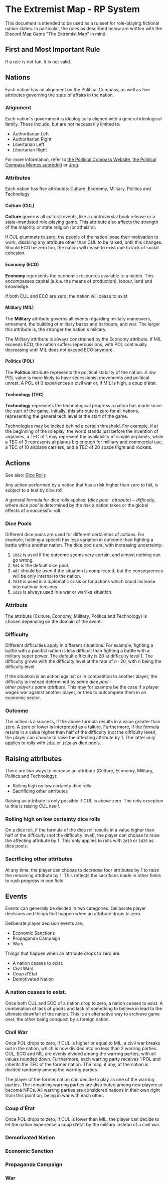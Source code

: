 # The Extremist Map - RP System

This document is intended to be used as a ruleset for role-playing fictional nation states. In particular, the rules as described below are written with the Discord Map Game "The Extremist Map" in mind.

## First and Most Important Rule

If a rule is not fun, it is not valid.

## Nations

Each nation has an alignment on the Political Compass, as well as five attributes governing the state of affairs in the nation.

### Alignment

Each nation's government is ideologically aligned with a general ideological family. These include, but are not necessarily limited to:

- Authoritarian Left
- Authoritarian Right
- Libertarian Left
- Libertarian Right

For more information, refer to [the Political Compass Website](https://politicalcompass.org/), [the Political Compass Memes subreddit](https://farside.link/reddit.com/r/politicalcompassmemes) or [Jreg](https://farside.link/youtube.com/channel/UCGSGPehp0RWfca-kENgBJ9Q).

### Attributes

Each nation has five attributes: Culture, Economy, Military, Politics and Technology

#### Culture (CUL)

**Culture** governs all cultural events, like a controversial book release or a state-mandated role-playing game. This attribute also affects the strength of the majority or state religion (or atheism).

If CUL plummets to zero, the people of the nation loose their motivation to work, disabling any attribute other than CUL to be raised, until this changes. Should ECO be zero too, the nation will cease to exist due to lack of social cohesion.

#### Economy (ECO)

**Economy** represents the economic resources available to a nation. This encompasses capital (a.k.a. the means of production), labour, land and knowledge.

If both CUL and ECO are zero, the nation will cease to exist.

#### Military (MIL)

The **Military** attribute governs all events regarding military maneuvers, armament, the building of military bases and harbours, and war. The larger this attribute is, the stronger the nation's military.

The Military attribute is always constrained by the Economy attribute. If MIL exceeds ECO, the nation suffers repercussions, with POL continually decreasing until MIL does not exceed ECO anymore.

#### Politics (POL)

The **Politics** attribute represents the political stability of the nation. A low POL value is more likely to have secessionist movements and political unrest. A POL of 0 experiences a civil war or, if MIL is high, a coup d'état.

#### Technology (TEC)

**Technology** represents the technological progress a nation has made since the start of the game. Initially, this attribute is zero for all nations, representing the general tech level at the start of the game.

Technologies may be locked behind a certain threshold. For example, if at the beginning of the roleplay, the world stands just before the invention of airplanes, a TEC of 1 may represent the availability of simple airplanes, while a TEC of 3 represents airplanes big enough for military and commercial use, a TEC of 10 airplane carriers, and a TEC of 20 space flight and rockets.

## Actions

See also: [Dice Rolls](dice.pdf)

Any action performed by a nation that has a risk higher than zero to fail, is subject to a test by dice roll.

A general formula for dice rolls applies: $(dice~ pool \cdot attribute) - difficulty$, where $dice~pool$ is determined by the risk a nation takes or the global effects of a successful roll.

### Dice Pools

Different dice pools are used for different certainties of actions. For example, holding a speech has less variation in outcome than fighting a battle with a another nation. The dice pools are, with increasing uncertainty:

1. `10d2` is used if the outcome seems very certain, and almost nothing can go wrong.
2. `5d4` is the default dice pool.
3. `4d5` should be used if the situation is complicated, but the consequences will be only internal to the nation.
4. `2d10` is used in a diplomatic crisis or for actions which could increase international tensions.
5. `1d20` is always used in a war or warlike situation.

### Attribute

The attribute (Culture, Economy, Military, Politics and Technology) is chosen depending on the domain of the event.

### Difficulty

Different difficulties apply in different situations. For example, fighting a battle with a pacifist nation is less difficult than fighting a battle with a military super power. The default difficulty is 20 at difficulty level 1. The difficulty grows with the difficulty level at the rate of $n \cdot 20$, with $n$ being the difficulty level.

If the situation is an action against or in competition to another player, the difficulty is instead determined by $same~ dice~ pool \cdot other~ player's~ same~ attribute$. This may for example be the case if a player wages war against another player, or tries to outcompete them in an economic sector.

### Outcome

The action is a success, if the above formula results in a value greater than zero. A zero or lower is interpreted as a failure. Furthermore, if the formula results in a value higher than half of the difficulty (not the difficulty level), the player can choose to raise the affecting attribute by 1. The latter only applies to rolls with `2d10` or `1d20` as dice pools.

## Raising attributes

There are two ways to increase an attribute (Culture, Economy, Military, Politics and Technology):

- Rolling high on low certainty dice rolls
- Sacrificing other attributes

Raising an attribute is only possible if CUL is above zero. The only exception to this is raising CUL itself.

### Rolling high on low certainty dice rolls

On a dice roll, if the formula of the dice roll results in a value higher than half of the difficulty (not the difficulty level), the player can choose to raise the affecting attribute by 1. This only applies to rolls with `2d10` or `1d20` as dice pools.

### Sacrificing other attributes

At any time, the player can choose to *decrease* four attributes by 1 to *raise* the remaining attribute by 1. This reflects the sacrifices made in other fields to rush progress in one field.

## Events

Events can generally be divided in two categories: Deliberate player decisions and things that happen when an attribute drops to zero.

Deliberate player decision events are:

- Economic Sanctions
- Propaganda Campaign
- Wars

Things that happen when an attribute drops to zero are:

- A nation ceases to exist.
- Civil Wars
- Coup d'État
- Demotivated Nation

### A nation ceases to exist.

Once both CUL and ECO of a nation drop to zero, a nation ceases to exist. A combination of lack of goods and lack of something to believe in lead to the ultimate downfall of the nation. This is an alternative way to archieve game over, the other being conquest by a foreign nation.

### Civil War

Once POL drops to zero, if CUL is higher or equal to MIL, a civil war breaks out in the nation, which is now divided into no less than 2 warring parties. CUL, ECO and MIL are evenly divided among the warring parties, with all values rounded down. Furthermore, each warring party receives 1 POL and inherits the TEC of the former nation. The map, if any, of the nation is divided randomly among the warring parties.

The player of the former nation can decide to play as one of the warring parties. The remaining warring parties are distributed among new players or become NPCs. All warring parties are considered nations in their own right from this point on, being in war with each other.

### Coup d'État

Once POL drops to zero, if CUL is lower than MIL, the player can decide to let the nation experience a coup d'état by the military instead of a civil war.

### Demotivated Nation

### Economic Sanction

### Propaganda Campaign

### War


